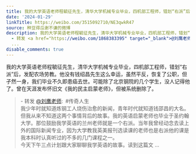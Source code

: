 ```yaml
---
title: 我的大学英语老师程毓征先生，清华大学机械专业毕业，四机部工程师，错划“右派”后，发配农场劳教。他没有钱绍昌先生这么幸运，虽然平反，恢复了公职，但孑然一...
date: '2024-01-29'
linkTitle: https://weibo.com/3515092710/NE3qwkR47
source: 种豆得瓜谢不谦的微博
description: 我的大学英语老师程毓征先生，清华大学机械专业毕业，四机部工程师，错划“右派”后，发配农场劳教。他没有钱绍昌先生这么幸运，虽然平反，恢复了公职，但孑然一身，我们毕业不久即患癌去世。可能除了北京钢院的几个学生，没人记得他了。曾在天涯发布怀旧文《我的民主启蒙老师》，但被系统删除了。<br><blockquote>
  - 转发 <a href="https://weibo.com/1868383395" target="_blank">@刘鹰老师</a>: #传奇人生<br>我少年时就知道炼钢工人烧伤治愈的新闻，青年时代就知道钱邵昌的大名。但我从来不知道这两个事情背后的故事。我的英语启蒙老师也毕业于圣约翰大学。那位鼓励我学英语的兰州老师就是一个右派。当年我曾经动念去读上外的国际新闻专业，因为大学教我英美报刊选读课的老师也是右派他的课是我本科时认真听过的不多的几门课程之一。<br>今天下午三点计划跟大家聊聊我学英语的故事。读到这篇文
  ...
disable_comments: true
---
```

我的大学英语老师程毓征先生，清华大学机械专业毕业，四机部工程师，错划“右派”后，发配农场劳教。他没有钱绍昌先生这么幸运，虽然平反，恢复了公职，但孑然一身，我们毕业不久即患癌去世。可能除了北京钢院的几个学生，没人记得他了。曾在天涯发布怀旧文《我的民主启蒙老师》，但被系统删除了。<br><blockquote> - 转发 <a href="https://weibo.com/1868383395" target="_blank">@刘鹰老师</a>: #传奇人生<br>我少年时就知道炼钢工人烧伤治愈的新闻，青年时代就知道钱邵昌的大名。但我从来不知道这两个事情背后的故事。我的英语启蒙老师也毕业于圣约翰大学。那位鼓励我学英语的兰州老师就是一个右派。当年我曾经动念去读上外的国际新闻专业，因为大学教我英美报刊选读课的老师也是右派他的课是我本科时认真听过的不多的几门课程之一。<br>今天下午三点计划跟大家聊聊我学英语的故事。读到这篇文 ...